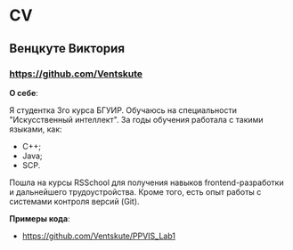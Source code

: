 # CV
## Венцкуте Виктория
### https://github.com/Ventskute

**O ceбе**:

Я студентка 3го курса БГУИР. Обучаюсь на специальности "Искусственный интеллект". За годы обучения работала с такими языками, как:
- C++;
- Java;
- SCP.

Пошла на курсы RSSchool для получения навыков frontend-разработки и дальнейшего трудоустройства. Кроме того, есть опыт работы с системами контроля версий (Git).

**Примеры кода**:
- https://github.com/Ventskute/PPVIS_Lab1




